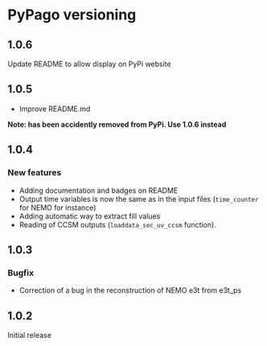 # PyPago versioning

## 1.0.6

Update README to allow display on PyPi website


## 1.0.5

- Improve README.md

**Note: has been accidently removed from PyPi. Use 1.0.6 instead**

## 1.0.4

### New features

- Adding documentation and badges on README
- Output time variables is now the same as in the input files (`time_counter` for NEMO for instance)
- Adding automatic way to extract fill values
- Reading of CCSM outputs (`loaddata_sec_uv_ccsm` function).

## 1.0.3

### Bugfix

- Correction of a bug in the reconstruction of NEMO e3t from e3t_ps 

## 1.0.2 

Initial release
